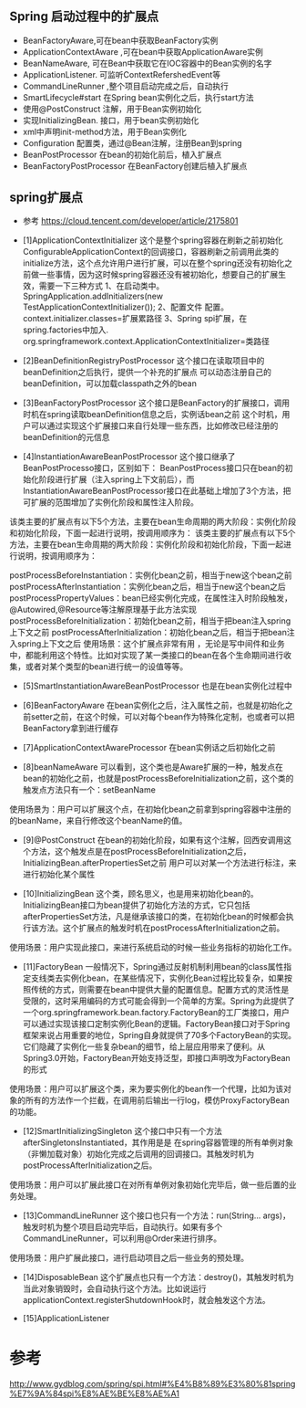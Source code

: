 #

## Spring 启动过程中的扩展点
+ BeanFactoryAware,可在bean中获取BeanFactory实例
+ ApplicationContextAware ,可在bean中获取ApplicationAware实例
+ BeanNameAware, 可在Bean中获取它在IOC容器中的Bean实例的名字
+ ApplicationListener. 可监听ContextRefershedEvent等
+ CommandLineRunner ,整个项目启动完成之后，自动执行
+ SmartLifecycle#start 在Spring bean实例化之后，执行start方法
+ 使用@PostConstruct 注解，用于Bean实例初始化
+ 实现InitializingBean. 接口，用于bean实例初始化
+ xml中声明init-method方法，用于Bean实例化
+ Configuration 配置类，通过@Bean注解，注册Bean到spring
+ BeanPostProcessor 在bean的初始化前后，植入扩展点
+ BeanFactoryPostProcessor 在BeanFactory创建后植入扩展点


## spring扩展点
+ 参考 https://cloud.tencent.com/developer/article/2175801
+ [1]ApplicationContextInitializer  这个是整个spring容器在刷新之前初始化ConfigurableApplicationContext的回调接口，容器刷新之前调用此类的initialize方法，这个点允许用户进行扩展，可以在整个spring还没有初始化之前做一些事情，因为这时候spring容器还没有被初始化，想要自己的扩展生效，需要一下三种方式
1、在启动类中。SpringApplication.addInitializers(new TestApplicationContextInitializer());
2、配置文件 配置。context.initializer.classes=扩展累路径
3、Spring spi扩展，在spring.factories中加入. org.springframework.context.ApplicationContextInitializer=类路径

+ [2]BeanDefinitionRegistryPostProcessor
这个接口在读取项目中的beanDefinition之后执行，提供一个补充的扩展点
可以动态注册自己的beanDefinition，可以加载classpath之外的bean

+ [3]BeanFactoryPostProcessor
这个接口是BeanFactory的扩展接口，调用时机在spring读取beanDefinition信息之后，实例话bean之前
这个时机，用户可以通过实现这个扩展接口来自行处理一些东西，比如修改已经注册的beanDefinition的元信息

+ [4]InstantiationAwareBeanPostProcessor
这个接口继承了BeanPostProcesso接口，区别如下：
BeanPostProcess接口只在bean的初始化阶段进行扩展（注入spring上下文前后），而InstantiationAwareBeanPostProcessor接口在此基础上增加了3个方法，把可扩展的范围增加了实例化阶段和属性注入阶段。

该类主要的扩展点有以下5个方法，主要在bean生命周期的两大阶段：实例化阶段和初始化阶段，下面一起进行说明，按调用顺序为：
该类主要的扩展点有以下5个方法，主要在bean生命周期的两大阶段：实例化阶段和初始化阶段，下面一起进行说明，按调用顺序为：

postProcessBeforeInstantiation：实例化bean之前，相当于new这个bean之前
postProcessAfterInstantiation：实例化bean之后，相当于new这个bean之后
postProcessPropertyValues：bean已经实例化完成，在属性注入时阶段触发，@Autowired,@Resource等注解原理基于此方法实现
postProcessBeforeInitialization：初始化bean之前，相当于把bean注入spring上下文之前
postProcessAfterInitialization：初始化bean之后，相当于把bean注入spring上下文之后
使用场景：这个扩展点非常有用 ，无论是写中间件和业务中，都能利用这个特性。比如对实现了某一类接口的bean在各个生命期间进行收集，或者对某个类型的bean进行统一的设值等等。


+ [5]SmartInstantiationAwareBeanPostProcessor
也是在bean实例化过程中

+ [6]BeanFactoryAware
在bean实例化之后，注入属性之前，也就是初始化之前setter之前，在这个时候，可以对每个bean作为特殊化定制，也或者可以把BeanFactory拿到进行缓存

+ [7]ApplicationContextAwareProcessor
在bean实例话之后初始化之前

+ [8]beanNameAware
可以看到，这个类也是Aware扩展的一种，触发点在bean的初始化之前，也就是postProcessBeforeInitialization之前，这个类的触发点方法只有一个：setBeanName

使用场景为：用户可以扩展这个点，在初始化bean之前拿到spring容器中注册的的beanName，来自行修改这个beanName的值。

+ [9]@PostConstruct
在bean的初始化阶段，如果有这个注解，回西安调用这个方法，这个触发点是在postProcessBeforeInitialization之后，InitializingBean.afterPropertiesSet之前
用户可以对某一个方法进行标注，来进行初始化某个属性

+ [10]InitializingBean
这个类，顾名思义，也是用来初始化bean的。InitializingBean接口为bean提供了初始化方法的方式，它只包括afterPropertiesSet方法，凡是继承该接口的类，在初始化bean的时候都会执行该方法。这个扩展点的触发时机在postProcessAfterInitialization之前。

使用场景：用户实现此接口，来进行系统启动的时候一些业务指标的初始化工作。

+ [11]FactoryBean
一般情况下，Spring通过反射机制利用bean的class属性指定支线类去实例化bean，在某些情况下，实例化Bean过程比较复杂，如果按照传统的方式，则需要在bean中提供大量的配置信息。配置方式的灵活性是受限的，这时采用编码的方式可能会得到一个简单的方案。Spring为此提供了一个org.springframework.bean.factory.FactoryBean的工厂类接口，用户可以通过实现该接口定制实例化Bean的逻辑。FactoryBean接口对于Spring框架来说占用重要的地位，Spring自身就提供了70多个FactoryBean的实现。它们隐藏了实例化一些复杂bean的细节，给上层应用带来了便利。从Spring3.0开始，FactoryBean开始支持泛型，即接口声明改为FactoryBean<T>的形式

使用场景：用户可以扩展这个类，来为要实例化的bean作一个代理，比如为该对象的所有的方法作一个拦截，在调用前后输出一行log，模仿ProxyFactoryBean的功能。


+ [12]SmartInitializingSingleton
这个接口中只有一个方法afterSingletonsInstantiated，其作用是是 在spring容器管理的所有单例对象（非懒加载对象）初始化完成之后调用的回调接口。其触发时机为postProcessAfterInitialization之后。

使用场景：用户可以扩展此接口在对所有单例对象初始化完毕后，做一些后置的业务处理。

+ [13]CommandLineRunner
这个接口也只有一个方法：run(String... args)，触发时机为整个项目启动完毕后，自动执行。如果有多个CommandLineRunner，可以利用@Order来进行排序。

使用场景：用户扩展此接口，进行启动项目之后一些业务的预处理。

+ [14]DisposableBean
这个扩展点也只有一个方法：destroy()，其触发时机为当此对象销毁时，会自动执行这个方法。比如说运行applicationContext.registerShutdownHook时，就会触发这个方法。

+ [15]ApplicationListener


# 参考
http://www.gydblog.com/spring/spi.html#%E4%B8%89%E3%80%81spring%E7%9A%84spi%E8%AE%BE%E8%AE%A1
